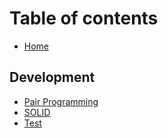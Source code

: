 # Table of contents

* [Home](README.md)

## Development

* [Pair Programming](development/pair-programming.md)
* [SOLID](development/solid.md)
* [Test](development/test.md)
